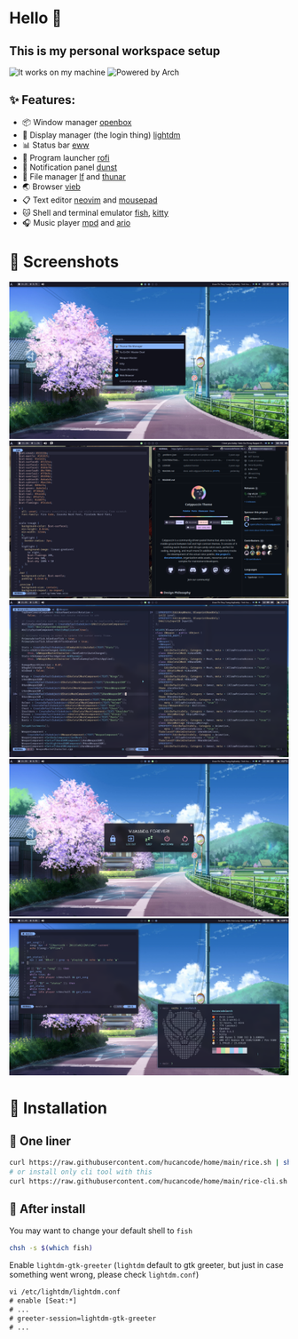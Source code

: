 # Hello 👋 

## This is my personal workspace setup
![It works on my machine](https://shields.io/badge/works_on-my_machine-black?style=for-the-badge&logo=gnome-terminal&logoColor=F0F0F0) 
![Powered by Arch](https://shields.io/badge/powered_by-arch-skyblue?style=for-the-badge&logo=arch-linux&logoColor=F0F0F0)

## ✨ Features:
- 📦 Window manager [openbox](https://wiki.archlinux.org/title/openbox)
- 🔑 Display manager (the login thing) [lightdm](https://wiki.archlinux.org/title/lightdm)
- 📊 Status bar [eww](https://github.com/elkowar/eww)
- 🚀 Program launcher [rofi](https://wiki.archlinux.org/title/rofi)
- 🔔 Notification panel [dunst](https://wiki.archlinux.org/title/dunst)
- 📂 File manager [lf](https://github.com/gokcehan/lf) and [thunar](https://docs.xfce.org/xfce/thunar/start)
- 🌏 Browser [vieb](https://vieb.dev/)
- 📋 Text editor [neovim](https://neovim.io/) and [mousepad](https://docs.xfce.org/apps/mousepad/start)
- 🐱 Shell and terminal emulator [fish](https://wiki.archlinux.org/title/fish), [kitty](https://wiki.archlinux.org/title/Kitty)
- 🎧 Music player [mpd](https://wiki.archlinux.org/title/Music_Player_Daemon) and [ario](https://ario-player.sourceforge.net/)
# 👀 Screenshots
![](Pictures/Screenshots/1.png)
![](Pictures/Screenshots/2.png)
![](Pictures/Screenshots/3.png)
![](Pictures/Screenshots/4.png)
![](Pictures/Screenshots/5.png)
# 🚀 Installation
## 🐌 One liner
```bash
curl https://raw.githubusercontent.com/hucancode/home/main/rice.sh | sh
# or install only cli tool with this
curl https://raw.githubusercontent.com/hucancode/home/main/rice-cli.sh | sh
```
## 🐚 After install
You may want to change your default shell to `fish`
```bash
chsh -s $(which fish)
```
Enable `lightdm-gtk-greeter` (`lightdm` default to gtk greeter, but just in case something went wrong, please check `lightdm.conf`)
```fish
vi /etc/lightdm/lightdm.conf
# enable [Seat:*]
# ...
# greeter-session=lightdm-gtk-greeter
# ...
```
